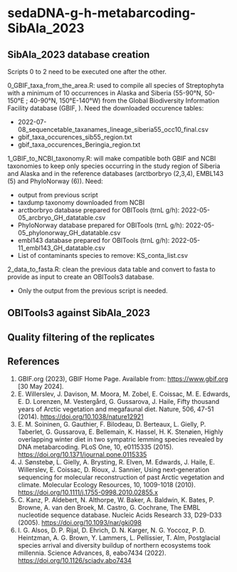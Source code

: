 # sedaDNA-g-h-metabarcoding-SibAla_2023

## SibAla_2023 database creation
Scripts 0 to 2 need to be executed one after the other.

0_GBIF_taxa_from_the_area.R: used to compile all species of Streptophyta with a minimum of 10 occurrences in Alaska and Siberia (55-90°N, 50-150°E ; 40-90°N, 150°E-140°W) from the  Global Biodiversity Information Facility database (GBIF, ).
Need the downloaded occurence tables:
- 2022-07-08_sequencetable_taxanames_lineage_siberia55_occ10_final.csv
- gbif_taxa_occurences_sib55_region.txt
- gbif_taxa_occurences_Beringia_region.txt

1_GBIF_to_NCBI_taxonomy.R: will make compatible both GBIF and NCBI taxonomies to keep only species occurring in the study region of Siberia and Alaska and in the reference databases (arctborbryo (2,3,4), EMBL143 (5) and PhyloNorway (6)).
Need:
- output from previous script
- taxdump taxonomy downloaded from NCBI
- arctborbryo database prepared for OBITools (trnL g/h): 2022-05-05_arcbryo_GH_datatable.csv
- PhyloNorway database prepared for OBITools (trnL g/h): 2022-05-05_phylonorway_GH_datatable.csv
- embl143 database prepared for OBITools (trnL g/h): 2022-05-11_embl143_GH_datatable.csv
- List of contaminants species to remove: KS_conta_list.csv

2_data_to_fasta.R: clean the previous data table and convert to fasta to provide as input to create an OBITools3 database.
  - Only the output from the previous script is needed.

## OBITools3 against SibAla_2023 


## Quality filtering of the replicates

## References
1. GBIF.org (2023), GBIF Home Page. Available from: https://www.gbif.org [30 May 2024].
2. E. Willerslev, J. Davison, M. Moora, M. Zobel, E. Coissac, M. E. Edwards, E. D. Lorenzen, M. Vestergård, G. Gussarova, J. Haile, Fifty thousand years of Arctic vegetation and megafaunal diet. Nature, 506, 47-51 (2014). https://doi.org/10.1038/nature12921
3. E. M. Soininen, G. Gauthier, F. Bilodeau, D. Berteaux, L. Gielly, P. Taberlet, G. Gussarova, E. Bellemain, K. Hassel, H. K. Stenøien, Highly overlapping winter diet in two sympatric lemming species revealed by DNA metabarcoding. PLoS One, 10, e0115335 (2015). https://doi.org/10.1371/journal.pone.0115335 
4. J. Sønstebø, L. Gielly, A. Brysting, R. Elven, M. Edwards, J. Haile, E. Willerslev, E. Coissac, D. Rioux, J. Sannier, Using next‐generation sequencing for molecular reconstruction of past Arctic vegetation and climate. Molecular Ecology Resources, 10, 1009-1018 (2010). https://doi.org/10.1111/j.1755-0998.2010.02855.x
5. C. Kanz, P. Aldebert, N. Althorpe, W. Baker, A. Baldwin, K. Bates, P. Browne, A. van den Broek, M. Castro, G. Cochrane, The EMBL nucleotide sequence database. Nucleic Acids Research 33, D29-D33 (2005). https://doi.org/10.1093/nar/gki098
6. I. G. Alsos, D. P. Rijal, D. Ehrich, D. N. Karger, N. G. Yoccoz, P. D. Heintzman, A. G. Brown, Y. Lammers, L. Pellissier, T. Alm, Postglacial species arrival and diversity buildup of northern ecosystems took millennia. Science Advances, 8, eabo7434 (2022). https://doi.org/10.1126/sciadv.abo7434
